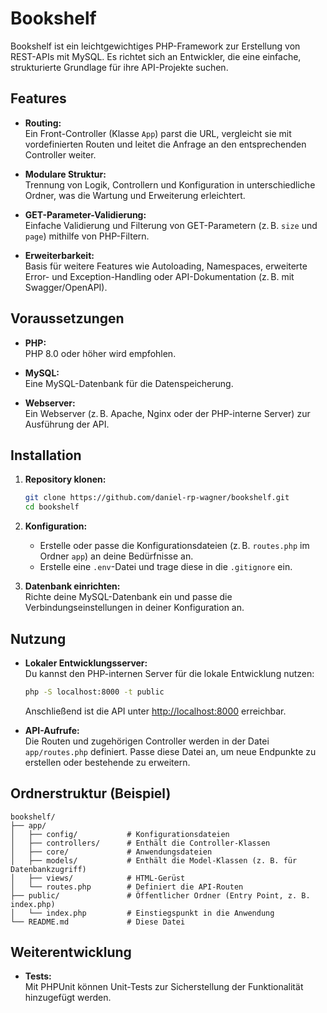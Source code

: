# Bookshelf

Bookshelf ist ein leichtgewichtiges PHP-Framework zur Erstellung von REST-APIs mit MySQL. Es richtet sich an Entwickler, die eine einfache, strukturierte Grundlage für ihre API-Projekte suchen.

## Features

- **Routing:**  
  Ein Front-Controller (Klasse `App`) parst die URL, vergleicht sie mit vordefinierten Routen und leitet die Anfrage an den entsprechenden Controller weiter.

- **Modulare Struktur:**  
  Trennung von Logik, Controllern und Konfiguration in unterschiedliche Ordner, was die Wartung und Erweiterung erleichtert.

- **GET-Parameter-Validierung:**  
  Einfache Validierung und Filterung von GET-Parametern (z. B. `size` und `page`) mithilfe von PHP-Filtern.

- **Erweiterbarkeit:**  
  Basis für weitere Features wie Autoloading, Namespaces, erweiterte Error- und Exception-Handling oder API-Dokumentation (z. B. mit Swagger/OpenAPI).

## Voraussetzungen

- **PHP:**  
  PHP 8.0 oder höher wird empfohlen.
  
- **MySQL:**  
  Eine MySQL-Datenbank für die Datenspeicherung.

- **Webserver:**  
  Ein Webserver (z. B. Apache, Nginx oder der PHP-interne Server) zur Ausführung der API.

## Installation

1. **Repository klonen:**

   ```bash
   git clone https://github.com/daniel-rp-wagner/bookshelf.git
   cd bookshelf
   ```

2. **Konfiguration:**  
   - Erstelle oder passe die Konfigurationsdateien (z. B. `routes.php` im Ordner `app`) an deine Bedürfnisse an.
   - Erstelle eine `.env`-Datei und trage diese in die `.gitignore` ein.

3. **Datenbank einrichten:**  
   Richte deine MySQL-Datenbank ein und passe die Verbindungseinstellungen in deiner Konfiguration an.

## Nutzung

- **Lokaler Entwicklungsserver:**  
  Du kannst den PHP-internen Server für die lokale Entwicklung nutzen:

  ```bash
  php -S localhost:8000 -t public
  ```

  Anschließend ist die API unter [http://localhost:8000](http://localhost:8000) erreichbar.

- **API-Aufrufe:**  
  Die Routen und zugehörigen Controller werden in der Datei `app/routes.php` definiert. Passe diese Datei an, um neue Endpunkte zu erstellen oder bestehende zu erweitern.

## Ordnerstruktur (Beispiel)

```
bookshelf/
├── app/
│   ├── config/           # Konfigurationsdateien
│   ├── controllers/      # Enthält die Controller-Klassen
│   ├── core/             # Anwendungsdateien
│   ├── models/           # Enthält die Model-Klassen (z. B. für Datenbankzugriff)
│   ├── views/            # HTML-Gerüst
│   └── routes.php        # Definiert die API-Routen
├── public/               # Öffentlicher Ordner (Entry Point, z. B. index.php)
│   └── index.php         # Einstiegspunkt in die Anwendung
└── README.md             # Diese Datei
```

## Weiterentwicklung

- **Tests:**  
  Mit PHPUnit können Unit-Tests zur Sicherstellung der Funktionalität hinzugefügt werden.
